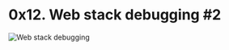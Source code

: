# 0x12. Web stack debugging #2

![Web stack debugging](https://s3.amazonaws.com/intranet-projects-files/holbertonschool-sysadmin_devops/287/99littlebugsinthecode-holberton.jpg)
